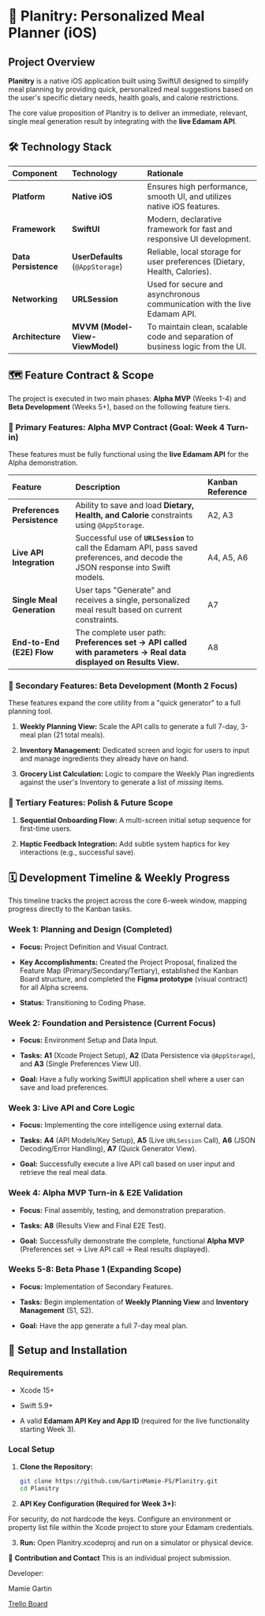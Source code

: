 # 🍏 Planitry: Personalized Meal Planner (iOS)

## Project Overview

**Planitry** is a native iOS application built using SwiftUI designed to simplify meal planning by providing quick, personalized meal suggestions based on the user's specific dietary needs, health goals, and calorie restrictions.

The core value proposition of Planitry is to deliver an immediate, relevant, single meal generation result by integrating with the **live Edamam API**.

## 🛠 Technology Stack

| Component | Technology | Rationale |
| :--- | :--- | :--- |
| **Platform** | **Native iOS** | Ensures high performance, smooth UI, and utilizes native iOS features. |
| **Framework** | **SwiftUI** | Modern, declarative framework for fast and responsive UI development. |
| **Data Persistence** | **UserDefaults** (`@AppStorage`) | Reliable, local storage for user preferences (Dietary, Health, Calories). |
| **Networking** | **URLSession** | Used for secure and asynchronous communication with the live Edamam API. |
| **Architecture** | **MVVM (Model-View-ViewModel)** | To maintain clean, scalable code and separation of business logic from the UI. |

## 🗺 Feature Contract & Scope

The project is executed in two main phases: **Alpha MVP** (Weeks 1-4) and **Beta Development** (Weeks 5+), based on the following feature tiers.

### 🥇 Primary Features: Alpha MVP Contract (Goal: Week 4 Turn-in)

These features must be fully functional using the **live Edamam API** for the Alpha demonstration.

| Feature | Description | Kanban Reference |
| :--- | :--- | :--- |
| **Preferences Persistence** | Ability to save and load **Dietary, Health, and Calorie** constraints using `@AppStorage`. | A2, A3 |
| **Live API Integration** | Successful use of **`URLSession`** to call the Edamam API, pass saved preferences, and decode the JSON response into Swift models. | A4, A5, A6 |
| **Single Meal Generation** | User taps "Generate" and receives a single, personalized meal result based on current constraints. | A7 |
| **End-to-End (E2E) Flow** | The complete user path: **Preferences set → API called with parameters → Real data displayed on Results View.** | A8 |

### 🥈 Secondary Features: Beta Development (Month 2 Focus)

These features expand the core utility from a "quick generator" to a full planning tool.

1. **Weekly Planning View:** Scale the API calls to generate a full 7-day, 3-meal plan (21 total meals).

2. **Inventory Management:** Dedicated screen and logic for users to input and manage ingredients they already have on hand.

3. **Grocery List Calculation:** Logic to compare the Weekly Plan ingredients against the user's Inventory to generate a list of *missing* items.

### 🥉 Tertiary Features: Polish & Future Scope

1. **Sequential Onboarding Flow:** A multi-screen initial setup sequence for first-time users.

2. **Haptic Feedback Integration:** Add subtle system haptics for key interactions (e.g., successful save).

## 🗓 Development Timeline & Weekly Progress

This timeline tracks the project across the core 6-week window, mapping progress directly to the Kanban tasks.

### Week 1: Planning and Design (Completed)

* **Focus:** Project Definition and Visual Contract.

* **Key Accomplishments:** Created the Project Proposal, finalized the Feature Map (Primary/Secondary/Tertiary), established the Kanban Board structure, and completed the **Figma prototype** (visual contract) for all Alpha screens.

* **Status:** Transitioning to Coding Phase.

### Week 2: Foundation and Persistence (Current Focus)

* **Focus:** Environment Setup and Data Input.

* **Tasks:** **A1** (Xcode Project Setup), **A2** (Data Persistence via `@AppStorage`), and **A3** (Single Preferences View UI).

* **Goal:** Have a fully working SwiftUI application shell where a user can save and load preferences.

### Week 3: Live API and Core Logic

* **Focus:** Implementing the core intelligence using external data.

* **Tasks:** **A4** (API Models/Key Setup), **A5** (Live `URLSession` Call), **A6** (JSON Decoding/Error Handling), **A7** (Quick Generator View).

* **Goal:** Successfully execute a live API call based on user input and retrieve the real meal data.

### Week 4: Alpha MVP Turn-in & E2E Validation

* **Focus:** Final assembly, testing, and demonstration preparation.

* **Tasks:** **A8** (Results View and Final E2E Test).

* **Goal:** Successfully demonstrate the complete, functional **Alpha MVP** (Preferences set → Live API call → Real results displayed).

### Weeks 5-8: Beta Phase 1 (Expanding Scope)

* **Focus:** Implementation of Secondary Features.

* **Tasks:** Begin implementation of **Weekly Planning View** and **Inventory Management** (S1, S2).

* **Goal:** Have the app generate a full 7-day meal plan.

## 🚀 Setup and Installation

### Requirements

* Xcode 15+

* Swift 5.9+

* A valid **Edamam API Key and App ID** (required for the live functionality starting Week 3).

### Local Setup

1. **Clone the Repository:**

   ```bash
   git clone https://github.com/GartinMamie-FS/Planitry.git
   cd Planitry
   
2. **API Key Configuration (Required for Week 3+):**

For security, do not hardcode the keys. Configure an environment or property list file within the Xcode project to store your Edamam credentials.

3. **Run:** Open Planitry.xcodeproj and run on a simulator or physical device.

🤝 **Contribution and Contact**
This is an individual project submission.

Developer: 

Mamie Gartin

[Trello Board](https://trello.com/invite/b/6892a1a2798fa4b32ab5164c/ATTIdd079ac096ff8e948ddcc5dba22defa5BD3287D3/planitry-app)
